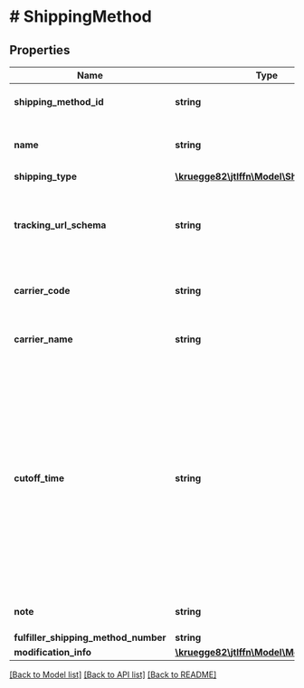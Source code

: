 # # ShippingMethod

## Properties

Name | Type | Description | Notes
------------ | ------------- | ------------- | -------------
**shipping_method_id** | **string** | Shipping methos identifier |
**name** | **string** | Name of the shipping method |
**shipping_type** | [**\kruegge82\jtlffn\Model\ShippingType**](ShippingType.md) |  |
**tracking_url_schema** | **string** | Tracking URL schema for dynamic tracking URL creation | [optional]
**carrier_code** | **string** | Carrier Code of the shipping method | [optional]
**carrier_name** | **string** | Carrier name of the shipping method | [optional]
**cutoff_time** | **string** | Cut off time of the shipping method. The cut off time is the lastest time an outbound can arrive at JTL-Fulfillment network so that the outbound will be shipped and handed over to the carrier | [optional]
**note** | **string** | Note of the shipping method | [optional]
**fulfiller_shipping_method_number** | **string** |  |
**modification_info** | [**\kruegge82\jtlffn\Model\ModificationInfo**](ModificationInfo.md) |  |

[[Back to Model list]](../../README.md#models) [[Back to API list]](../../README.md#endpoints) [[Back to README]](../../README.md)
